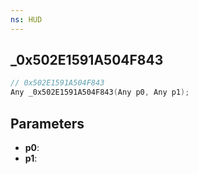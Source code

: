 ```yaml
---
ns: HUD
---
```

## _0x502E1591A504F843

```c
// 0x502E1591A504F843
Any _0x502E1591A504F843(Any p0, Any p1);
```

## Parameters
* **p0**:
* **p1**:
